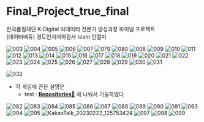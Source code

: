 # Final_Project_true_final <br>
한국품질재단 K-Digital 빅데이터 전문가 양성과정 파이널 프로젝트 <br>
(데이터에듀) 경도인지저하검사 team 인절미 <br>

![003](https://user-images.githubusercontent.com/120777172/220516785-20b1811c-d355-402a-b4ce-57596c0a79bf.jpg)
![004](https://user-images.githubusercontent.com/120777172/220516817-0f56c8c8-5ee9-44f6-85a0-c27565f25f0b.jpg)
![005](https://user-images.githubusercontent.com/120777172/220516823-16bc9882-97a8-4bb1-9f73-a50ee927617c.jpg)
![006](https://user-images.githubusercontent.com/120777172/220516826-bf2c1e7c-9920-4fb9-94e8-3fd9b1444675.jpg)
![007](https://user-images.githubusercontent.com/120777172/220516829-48fa5ffa-53f5-4460-8b8b-62a947d39adb.jpg)
![079](https://user-images.githubusercontent.com/120777172/220516847-53f73072-8dc8-498a-abbd-041be862947f.jpg)
![080](https://user-images.githubusercontent.com/120777172/220516852-5a3b1740-4c32-48f7-a5f0-ea6764449ae2.jpg)
![008](https://user-images.githubusercontent.com/120777172/220516890-9a73d948-d367-443f-9630-bbd1913392a6.jpg)
![009](https://user-images.githubusercontent.com/120777172/220516895-a6bec39c-ead5-4d3f-8f1a-34d64ee51570.jpg)
![010](https://user-images.githubusercontent.com/120777172/220516899-6dc899bf-fe67-4f40-b4d4-e232b8bdb2eb.jpg)
![011](https://user-images.githubusercontent.com/120777172/220516901-bc89be44-0a9e-4caa-b9c5-e07df8bd66a6.jpg)
![012](https://user-images.githubusercontent.com/120777172/220516908-a17241bb-178b-4053-885a-709b5d3e2e90.jpg)
![013](https://user-images.githubusercontent.com/120777172/220516911-be896ab6-190d-4d73-9abc-17d3f03f2f33.jpg)
![014](https://user-images.githubusercontent.com/120777172/220516913-b97350f7-7396-4975-bd78-bc8c094cc518.jpg)
![015](https://user-images.githubusercontent.com/120777172/220516917-46fa8c27-8807-4118-b55d-f4f527c2aa4f.jpg)
![016](https://user-images.githubusercontent.com/120777172/220516921-66087e44-dbb0-480e-bb90-55e5da411a5b.jpg)
![017](https://user-images.githubusercontent.com/120777172/220516923-dc2ec25d-a639-4e7a-a758-c173d5e3a247.jpg)
![018](https://user-images.githubusercontent.com/120777172/220516925-7230a988-bbd9-4119-932e-748fe59de479.jpg)
![019](https://user-images.githubusercontent.com/120777172/220516929-0ddb5938-5450-4853-bfab-919f901a80a6.jpg)
![020](https://user-images.githubusercontent.com/120777172/220516931-74b658fb-2e63-4c23-ba71-2117365fc44b.jpg)
![021](https://user-images.githubusercontent.com/120777172/220516934-12dca4e6-5086-4a80-8379-17434d7536c1.jpg)
![022](https://user-images.githubusercontent.com/120777172/220516936-bc127bce-c794-4e79-874c-a5d548763b30.jpg)
![023](https://user-images.githubusercontent.com/120777172/220516938-0b65adf3-5024-488d-9d37-9aa6ae6995f7.jpg)
![024](https://user-images.githubusercontent.com/120777172/220516940-9599074a-cbf2-40d3-919d-08a6717b121e.jpg)
![025](https://user-images.githubusercontent.com/120777172/220516941-d5e11db6-d89b-469e-bbc4-cabfbaffdae5.jpg)
![026](https://user-images.githubusercontent.com/120777172/220516944-89f96955-d7c3-48ba-a4dd-8007939659d8.jpg)
![027](https://user-images.githubusercontent.com/120777172/220516948-496317ad-5a31-4f5b-9544-40e48ea1a522.jpg)
![028](https://user-images.githubusercontent.com/120777172/220516951-094c9333-4e6c-422f-b9ae-e08cc6ce50cd.jpg)
![029](https://user-images.githubusercontent.com/120777172/220516953-38b5856d-aab6-4f00-9ac7-e4c885b1a221.jpg)
![030](https://user-images.githubusercontent.com/120777172/220516955-55790e25-0487-4c50-82c1-b6dcee2d3dd7.jpg)
![031](https://user-images.githubusercontent.com/120777172/220516957-c68d3a2d-5ab8-42cc-93ca-580c9446bdc5.jpg)


![032](https://user-images.githubusercontent.com/120777172/220516989-4e2d2154-3cef-454b-ba09-c735cd274a2d.jpg)
- 각 게임에 관한 설명은 
    - test : **[Repositories📘](https://github.com/tenderisthenightt/Final_test.git)**
   에 나눠서 기술하였다
   
 ![082](https://user-images.githubusercontent.com/120777172/220518266-1392eb75-b74f-4bab-ba3a-e44384cf6e08.jpg)
![083](https://user-images.githubusercontent.com/120777172/220518272-07256681-7057-4ac4-8706-37bf87c56237.jpg)
![084](https://user-images.githubusercontent.com/120777172/220518274-438e7fc9-15bd-43f5-838c-dfcfa8a3ee5b.jpg)
![085](https://user-images.githubusercontent.com/120777172/220518276-241c1de3-33a2-45ab-80f4-81d957fa27d2.jpg)
![086](https://user-images.githubusercontent.com/120777172/220518283-53572bc6-9ca9-4c1f-83bf-5114cf2f22cd.jpg)
![087](https://user-images.githubusercontent.com/120777172/220518285-9657d113-2d34-4f5b-b692-3118786d8442.jpg)
![088](https://user-images.githubusercontent.com/120777172/220518288-a642c65e-ee58-4778-838f-6d58a792bb71.jpg)
![089](https://user-images.githubusercontent.com/120777172/220518290-9a5525e1-69e3-4c41-a087-94e3cb11f588.jpg)
![090](https://user-images.githubusercontent.com/120777172/220518292-5ea63169-2fb4-40e8-afc9-b89fb47d2f00.jpg)
![091](https://user-images.githubusercontent.com/120777172/220518294-697e006c-5664-41f8-97d9-0e8098b3bf30.jpg)
![093](https://user-images.githubusercontent.com/120777172/220518389-823cde7e-ac02-4386-9771-82d95c400563.jpg)
![094](https://user-images.githubusercontent.com/120777172/220518393-439f14ec-3b95-4a0c-8a2f-cfce3e75453c.jpg)
![095](https://user-images.githubusercontent.com/120777172/220518394-56365aca-6b37-4e5f-8def-eb79544dea28.jpg)
![KakaoTalk_20230222_125753424](https://user-images.githubusercontent.com/120777172/220518312-ae253d06-529e-4889-b20d-0271c0b1c4a1.png)
![097](https://user-images.githubusercontent.com/120777172/220518331-ea55a11e-0fd1-4993-9fa0-1198e995dc57.jpg)
![098](https://user-images.githubusercontent.com/120777172/220518338-1e9f5667-0025-4b90-acf8-6a84bf6233b2.jpg)
![099](https://user-images.githubusercontent.com/120777172/220518341-5c84d60e-a314-45b0-a6f3-b6746eb60810.jpg)



